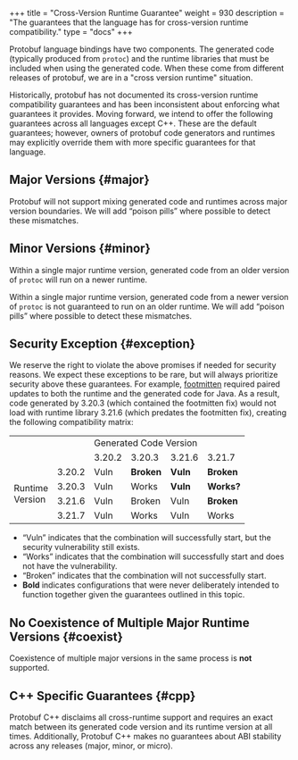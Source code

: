 +++
title = "Cross-Version Runtime Guarantee"
weight = 930
description = "The guarantees that the language has for cross-version runtime compatibility."
type = "docs"
+++

<link rel="stylesheet" href="/includes/version-tables.css">

Protobuf language bindings have two components. The generated code (typically
produced from `protoc`) and the runtime libraries that must be included when
using the generated code. When these come from different releases of protobuf,
we are in a "cross version runtime" situation.

Historically, protobuf has not documented its cross-version runtime
compatibility guarantees and has been inconsistent about enforcing what
guarantees it provides. Moving forward, we intend to offer the following
guarantees across all languages except C++. These are the default guarantees;
however, owners of protobuf code generators and runtimes may explicitly override
them with more specific guarantees for that language.

## Major Versions {#major}

Protobuf will not support mixing generated code and runtimes across major
version boundaries. We will add “poison pills” where possible to detect these
mismatches.

## Minor Versions {#minor}

Within a single major runtime version, generated code from an older version of
`protoc` will run on a newer runtime.

Within a single major runtime version, generated code from a newer version of
`protoc` is not guaranteed to run on an older runtime. We will add “poison
pills” where possible to detect these mismatches.

## Security Exception {#exception}

We reserve the right to violate the above promises if needed for security
reasons. We expect these exceptions to be rare, but will always prioritize
security above these guarantees. For example,
[footmitten](https://cve.report/CVE-2022-3510) required paired updates to both
the runtime and the generated code for Java. As a result, code generated by
3.20.3 (which contained the footmitten fix) would not load with runtime library
3.21.6 (which predates the footmitten fix), creating the following compatibility
matrix:

<table>
  <tr>
    <td colspan="2" rowspan="2"></td>
    <td colspan="4">Generated Code Version</td>
  </tr>
  <tr>
    <td class="gray">3.20.2</td>
    <td class="gray">3.20.3</td>
    <td class="gray">3.21.6</td>
    <td class="gray">3.21.7</td>
  </tr>
  <tr>
    <td rowspan="4">Runtime<br>Version</td>
    <td class="gray">3.20.2</td>
    <td class="yellow">Vuln</td>
    <td class="red"><b>Broken</b></td>
    <td class="yellow"><b>Vuln</b></td>
    <td class="red"><b>Broken</b></td>
  </tr>
  <tr>
    <td class="gray">3.20.3</td>
    <td class="yellow">Vuln</td>
    <td class="green">Works</td>
    <td class="yellow"><b>Vuln</b></td>
    <td class="green"><b>Works?</b></td>
  </tr>
  <tr>
    <td class="gray">3.21.6</td>
    <td class="yellow">Vuln</td>
    <td class="red">Broken</td>
    <td class="yellow">Vuln</td>
    <td class="red"><b>Broken</b></td>
  </tr>
  <tr>
    <td class="gray">3.21.7</td>
    <td class="yellow">Vuln</td>
    <td class="green">Works</td>
    <td class="yellow">Vuln</td>
    <td class="green">Works</td>
  </tr>
</table>

*   “Vuln” indicates that the combination will successfully start, but the
    security vulnerability still exists.
*   “Works” indicates that the combination will successfully start and does not
    have the vulnerability.
*   “Broken” indicates that the combination will not successfully start.
*   **Bold** indicates configurations that were never deliberately intended to
    function together given the guarantees outlined in this topic.

## No Coexistence of Multiple Major Runtime Versions {#coexist}

Coexistence of multiple major versions in the same process is **not** supported.

## C++ Specific Guarantees {#cpp}

Protobuf C++ disclaims all cross-runtime support and requires an exact match
between its generated code version and its runtime version at all times.
Additionally, Protobuf C++ makes no guarantees about ABI stability across any
releases (major, minor, or micro).
